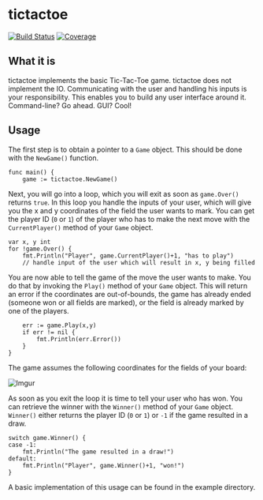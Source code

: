 # tictactoe 
[![Build Status](https://travis-ci.org/crossi36/tictactoe.svg)](https://travis-ci.org/crossi36/tictactoe) 
[![Coverage](https://gocover.io/_badge/github.com/crossi36/tictactoe)](https://gocover.io/github.com/crossi36/tictactoe)

## What it is
tictactoe implements the basic Tic-Tac-Toe game. tictactoe does not implement the IO. Communicating with the user and 
handling his inputs is your responsibility. This enables you to build any user interface around it. Command-line?
Go ahead. GUI? Cool!

## Usage
The first step is to obtain a pointer to a `Game` object. This should be done with the `NewGame()` function.
```
func main() {
	game := tictactoe.NewGame()
```

Next, you will go into a loop, which you will exit as soon as `game.Over()` returns `true`. In this loop you handle the 
inputs of your user, which will give you the x and y coordinates of the field the user wants to mark. You can get the 
player ID (`0` or `1`) of the player who has to make the next move with the `CurrentPlayer()` method of your `Game`
object.
```
var x, y int
for !game.Over() {
	fmt.Println("Player", game.CurrentPlayer()+1, "has to play")
	// handle input of the user which will result in x, y being filled
```

You are now able to tell the game of the move the user wants to make. You do that by invoking the `Play()` method of your
`Game` object. This will return an error if the coordinates are out-of-bounds, the game has already ended (someone won or
all fields are marked), or the field is already marked by one of the players.
```
	err := game.Play(x,y)
	if err != nil {
		fmt.Println(err.Error())
	}
}
```

The game assumes the following coordinates for the fields of your board:

![Imgur](http://i.imgur.com/gszGTMo.png)

As soon as you exit the loop it is time to tell your user who has won. You can retrieve the winner with the `Winner()` 
method of your `Game` object. `Winner()` either returns the player ID (`0` or `1`) or `-1` if the game resulted in a draw.
```
switch game.Winner() {
case -1:
	fmt.Println("The game resulted in a draw!")
default:
	fmt.Println("Player", game.Winner()+1, "won!")
}
```

A basic implementation of this usage can be found in the example directory.
